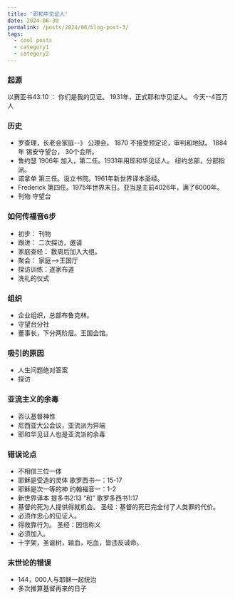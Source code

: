```yaml
---
title: '耶和华见证人'
date: 2024-06-30
permalink: /posts/2024/06/blog-post-3/
tags:
  - cool posts
  - category1
  - category2
---
```


### 起源
以赛亚书43:10 ： 你们是我的见证。
1931年，正式耶和华见证人。 今天--4百万人

### 历史
* 罗查理，长老会家庭--》 公理会。
1870 不接受预定论，审判和地狱。
1884年 锡安守望台， 30个会所。
* 鲁约瑟
1906年 加入，第二任。1931年用耶和华见证人。
纽约总部，分部指派。
* 诺拿单
第三任。设立书院。1961年新世界译本圣经。
* Frederick
第四任。1975年世界末日。亚当是主前4026年，满了6000年。
* 刊物
守望台

### 如何传福音6步
* 初步： 刊物
* 跟进： 二次探访，邀请
* 家庭查经： 数周后加入大组。
* 聚会： 家庭-->王国厅
* 探访训练：逐家布道
* 洗礼的仪式

### 组织
* 企业组织，总部布鲁克林。
* 守望台分社
* 董事长，下分两阶层。王国会馆。

### 吸引的原因
* 人生问题绝对答案
* 探访

### 亚流主义的余毒
* 否认基督神性
* 尼西亚大公会议，亚流派为异端
* 耶和华见证人也是亚流派的余毒

### 错误论点
* 不相信三位一体
* 耶稣是受造的灵体
歌罗西书一：15-17
* 耶稣是次一等的神
约翰福音一：1-2
* 新世界译本
提多书2:13  “和”
歌罗多西书1:17 
* 基督的死为人提供得就机会。 圣经：基督的死已完全付了人类罪的代价。
* 必须作忠心的见证人。 
* 得救靠行为。 圣经：因信称义
* 必须加入。
* 十字架，圣诞树，输血，吃血，皆违反诫命。
### 末世论的错误
* 144，000人与耶稣一起统治
* 多次推算基督再来的日子
